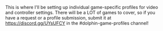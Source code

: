 This is where I'll be setting up individual game-specific profiles for video and controller settings. There will be a LOT of games to cover, so if you have a request or a profile submission, submit it at https://discord.gg/UYsUFCY in the #dolphin-game-profiles channel!
